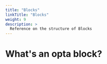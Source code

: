 ```yaml
---
title: "Blocks"
linkTitle: "Blocks"
weight: 9
description: >
  Reference on the structure of Blocks
---
```


# What's an opta block?

